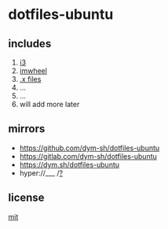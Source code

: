 # dotfiles-ubuntu

## includes
1. [i3](./i3/)
2. [imwheel](./imwheel/)
3. [.x files](./x/)
4. ...
5. ...
6. will add more later


## mirrors
- https://github.com/dym-sh/dotfiles-ubuntu
- https://gitlab.com/dym-sh/dotfiles-ubuntu
- https://dym.sh/dotfiles-ubuntu
- hyper://___ /[?](https://beakerbrowser.com)


## license
[mit](license)
